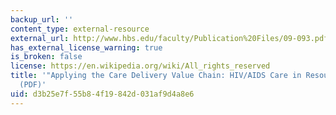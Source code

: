 ```yaml
---
backup_url: ''
content_type: external-resource
external_url: http://www.hbs.edu/faculty/Publication%20Files/09-093.pdf
has_external_license_warning: true
is_broken: false
license: https://en.wikipedia.org/wiki/All_rights_reserved
title: '"Applying the Care Delivery Value Chain: HIV/AIDS Care in Resource Poor Settings."
  (PDF)'
uid: d3b25e7f-55b8-4f19-842d-031af9d4a8e6
---
```

